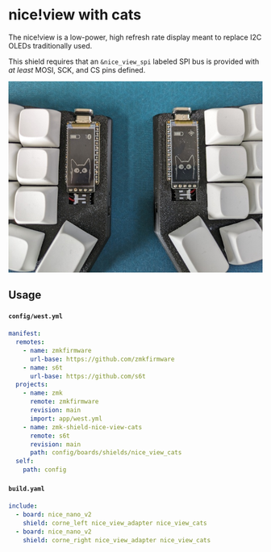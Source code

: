# nice!view with cats

The nice!view is a low-power, high refresh rate display meant to replace I2C OLEDs traditionally used.

This shield requires that an `&nice_view_spi` labeled SPI bus is provided with _at least_ MOSI, SCK, and CS pins defined.

![Crkb with nice!view](/images/image1.png)

## Usage

#### `config/west.yml`
``` yml
manifest:
  remotes:
    - name: zmkfirmware
      url-base: https://github.com/zmkfirmware
    - name: s6t
      url-base: https://github.com/s6t
  projects:
    - name: zmk
      remote: zmkfirmware
      revision: main
      import: app/west.yml
    - name: zmk-shield-nice-view-cats
      remote: s6t
      revision: main
      path: config/boards/shields/nice_view_cats
  self:
    path: config
```

#### `build.yaml`
``` yml
include:
  - board: nice_nano_v2
    shield: corne_left nice_view_adapter nice_view_cats
  - board: nice_nano_v2
    shield: corne_right nice_view_adapter nice_view_cats
```